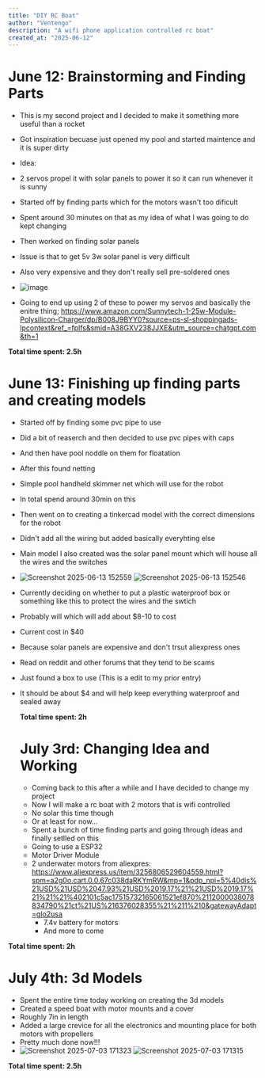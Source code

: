 ```yaml
---
title: "DIY RC Boat"
author: "Ventengo"
description: "A wifi phone application controlled rc boat"
created_at: "2025-06-12"
---
```


# June 12: Brainstorming and Finding Parts

- This is my second project and I decided to make it something more useful than a rocket
- Got inspiration becuase just opened my pool and started maintence and it is super dirty
- Idea:
- 2 servos propel it with solar panels to power it so it can run whenever it is sunny
- Started off by finding parts which for the motors wasn't too dificult
- Spent around 30 minutes on that as my idea of what I was going to do kept changing
- Then worked on finding solar panels
- Issue is that to get 5v 3w solar panel is very difficult
- Also very expensive and they don't really sell pre-soldered ones

- ![image](https://github.com/user-attachments/assets/af169bda-7015-411e-979a-d1b05e7968c0)

- Going to end up using 2 of these to power my servos and basically the enitre thing; https://www.amazon.com/Sunnytech-1-25w-Module-Polysilicon-Charger/dp/B008J9BYY0?source=ps-sl-shoppingads-lpcontext&ref_=fplfs&smid=A38GXV238JJXE&utm_source=chatgpt.com&th=1


**Total time spent: 2.5h**

# June 13: Finishing up finding parts and creating models

- Started off by finding some pvc pipe to use
- Did a bit of reaserch and then decided to use pvc pipes with caps
- And then have pool noddle on them for floatation
- After this found netting
- Simple pool handheld skimmer net which will use for the robot
- In total spend around 30min on this
- Then went on to creating a tinkercad model with the correct dimensions for the robot
- Didn't add all the wiring but added basically everyhting else
- Main model I also created was the solar panel mount which will house all the wires and the switches
- ![Screenshot 2025-06-13 152559](https://github.com/user-attachments/assets/c1768202-c1ba-4be7-bf0d-7e9217eee627)
![Screenshot 2025-06-13 152546](https://github.com/user-attachments/assets/30410465-bc05-47de-b4bb-7085e64cc460)

- Currently deciding on whether to put a plastic waterproof box or something like this to protect the wires and the swtich
- Probably will which will add about $8-10 to cost
- Current cost in $40
- Because solar panels are expensive and don't trsut aliexpress ones
- Read on reddit and other forums that they tend to be scams
- Just found a box to use (This is a edit to my prior entry)
- It should be about $4 and will help keep everything waterproof and sealed away

  **Total time spent: 2h**

  # July 3rd: Changing Idea and Working
  - Coming back to this after a while and I have decided to change my project
  - Now I will make a rc boat with 2 motors that is wifi controlled
  - No solar this time though
  - Or at least for now...
  - Spent a bunch of time finding parts and going through ideas and finally setlled on this
  - Going to use a ESP32
  - Motor Driver Module
  - 2 underwater motors from aliexpres: https://www.aliexpress.us/item/3256806529604559.html?spm=a2g0o.cart.0.0.67c038daRKYmRW&mp=1&pdp_npi=5%40dis%21USD%21USD%2047.93%21USD%2019.17%21%21USD%2019.17%21%21%21%402101c5ac17515732165061521ef870%2112000038078834790%21ct%21US%216376028355%21%211%210&gatewayAdapt=glo2usa
    - 7.4v battery for motors
    - And more to come
   
**Total time spent: 2h**

  # July 4th: 3d Models
  - Spent the entire time today working on creating the 3d models
  - Created a speed boat with motor mounts and a cover
  - Roughly 7in in length
  - Added a large crevice for all the electronics and mounting place for both motors with propellers
  - Pretty much done now!!!
  - ![Screenshot 2025-07-03 171323](https://github.com/user-attachments/assets/24a6185e-727e-4385-94da-b6170187b147)
![Screenshot 2025-07-03 171315](https://github.com/user-attachments/assets/0a8339ac-32c4-4399-a579-aec93fae35fd)

   
**Total time spent: 2.5h**
